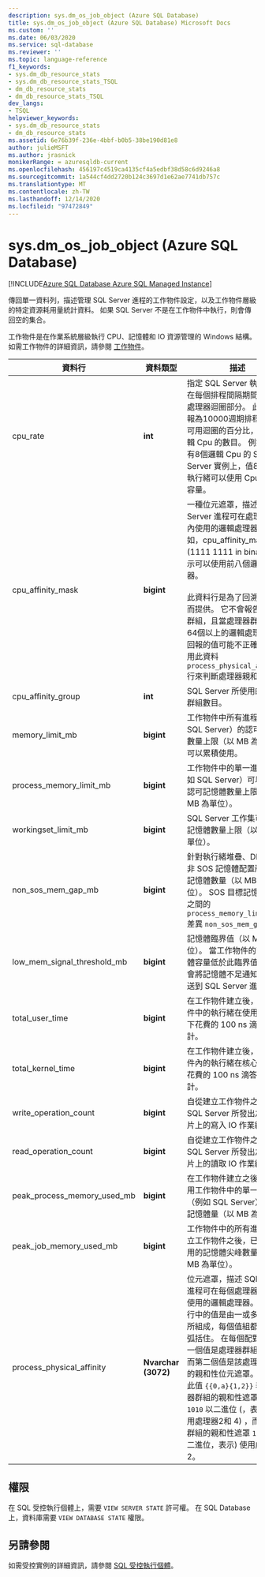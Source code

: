```yaml
---
description: sys.dm_os_job_object (Azure SQL Database)
title: sys.dm_os_job_object (Azure SQL Database) Microsoft Docs
ms.custom: ''
ms.date: 06/03/2020
ms.service: sql-database
ms.reviewer: ''
ms.topic: language-reference
f1_keywords:
- sys.dm_db_resource_stats
- sys.dm_db_resource_stats_TSQL
- dm_db_resource_stats
- dm_db_resource_stats_TSQL
dev_langs:
- TSQL
helpviewer_keywords:
- sys.dm_db_resource_stats
- dm_db_resource_stats
ms.assetid: 6e76b39f-236e-4bbf-b0b5-38be190d81e8
author: julieMSFT
ms.author: jrasnick
monikerRange: = azuresqldb-current
ms.openlocfilehash: 456197c4519ca4135cf4a5edbf38d58c6d9246a8
ms.sourcegitcommit: 1a544cf4dd2720b124c3697d1e62ae7741db757c
ms.translationtype: MT
ms.contentlocale: zh-TW
ms.lasthandoff: 12/14/2020
ms.locfileid: "97472849"
---
```

# <a name="sysdm_os_job_object-azure-sql-database"></a>sys.dm_os_job_object (Azure SQL Database)
[!INCLUDE[Azure SQL Database Azure SQL Managed Instance](../../includes/applies-to-version/asdb-asdbmi.md)]

傳回單一資料列，描述管理 SQL Server 進程的工作物件設定，以及工作物件層級的特定資源耗用量統計資料。 如果 SQL Server 不是在工作物件中執行，則會傳回空的集合。

工作物件是在作業系統層級執行 CPU、記憶體和 IO 資源管理的 Windows 結構。 如需工作物件的詳細資訊，請參閱 [工作物件](/windows/desktop/ProcThread/job-objects)。
  
|資料行|資料類型|描述|  
|-------------|---------------|-----------------|  
|cpu_rate|**int**|指定 SQL Server 執行緒可在每個排程間隔期間使用的處理器迴圈部分。 此值會回報為10000週期排程間隔內可用迴圈的百分比，乘以邏輯 Cpu 的數目。 例如，在具有8個邏輯 Cpu 的 SQL Server 實例上，值800表示執行緒可以使用 Cpu 的完整容量。|
|cpu_affinity_mask|**bigint**|一種位元遮罩，描述 SQL Server 進程可在處理器群組內使用的邏輯處理器。 例如，cpu_affinity_mask 255 (1111 1111 in binary) 表示可以使用前八個邏輯處理器。 <br /><br />此資料行是為了回溯相容性而提供。 它不會報告處理器群組，且當處理器群組包含64個以上的邏輯處理器時，回報的值可能不正確。 請改用此資料 `process_physical_affinity` 行來判斷處理器親和性。|
|cpu_affinity_group|**int**|SQL Server 所使用的處理器群組數目。|
|memory_limit_mb|**bigint**|工作物件中所有進程（包括 SQL Server）的認可記憶體數量上限（以 MB 為單位）可以累積使用。| 
|process_memory_limit_mb |**bigint**|工作物件中的單一進程（例如 SQL Server）可以使用的認可記憶體數量上限（以 MB 為單位）。|
|workingset_limit_mb |**bigint**|SQL Server 工作集可使用的記憶體數量上限（以 MB 為單位）。|
|non_sos_mem_gap_mb|**bigint**|針對執行緒堆疊、Dll 和其他非 SOS 記憶體配置所設定的記憶體數量（以 MB 為單位）。 SOS 目標記憶體是與之間的 `process_memory_limit_mb` 差異 `non_sos_mem_gap_mb` 。| 
|low_mem_signal_threshold_mb|**bigint**|記憶體臨界值（以 MB 為單位）。 當工作物件的可用記憶體容量低於此臨界值時，就會將記憶體不足通知信號傳送到 SQL Server 進程。 |
|total_user_time|**bigint**|在工作物件建立後，工作物件中的執行緒在使用者模式下花費的 100 ns 滴答數總計。 |
|total_kernel_time |**bigint**|在工作物件建立後，工作物件內的執行緒在核心模式中花費的 100 ns 滴答數總計。 |
|write_operation_count |**bigint**|自從建立工作物件之後，SQL Server 所發出之本機磁片上的寫入 IO 作業總數。 |
|read_operation_count |**bigint**|自從建立工作物件之後，SQL Server 所發出之本機磁片上的讀取 IO 作業總數。 |
|peak_process_memory_used_mb|**bigint**|在工作物件建立之後，已使用工作物件中的單一進程（例如 SQL Server）的尖峰記憶體量（以 MB 為單位）。| 
|peak_job_memory_used_mb|**bigint**|工作物件中的所有進程在建立工作物件之後，已累積使用的記憶體尖峰數量（以 MB 為單位）。|
|process_physical_affinity|**Nvarchar (3072)**|位元遮罩，描述 SQL Server 進程可在每個處理器群組中使用的邏輯處理器。 此資料行中的值是由一或多個值組所組成，每個值組都以大括弧括住。 在每個配對中，第一個值是處理器群組編號，而第二個值是該處理器群組的親和性位元遮罩。 例如，此值 `{{0,a}{1,2}}` 表示處理器群組的親和性遮罩 `0` 會 `a` `1010` 以二進位 (，表示會使用處理器2和 4) ，而處理器群組的親和性遮罩 `1` 會 `2` (`10` 二進位，表示) 使用處理器2。|
  
## <a name="permissions"></a>權限  
在 SQL 受控執行個體上，需要 `VIEW SERVER STATE` 許可權。 在 SQL Database 上，資料庫需要 `VIEW DATABASE STATE` 權限。  
 
## <a name="see-also"></a>另請參閱  

如需受控實例的詳細資訊，請參閱 [SQL 受控執行個體](/azure/sql-database/sql-database-managed-instance)。
